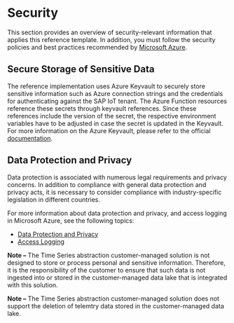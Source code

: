 # Security

This section provides an overview of security-relevant information that applies this reference template. In addition, you must follow the security policies and best practices recommended by [Microsoft Azure](https://azure.microsoft.com/en-us/overview/security/).

## Secure Storage of Sensitive Data
The reference implementation uses Azure Keyvault to securely store sensitive information such as Azure connection strings and the
 credentials for authenticating against the SAP IoT tenant. 
 The Azure Function resources reference these secrets through keyvault references. Since these references include the version of the secret, the respective
  environment variables have to be adjusted in case the secret is updated in the Keyvault.
 For more information on the Azure Keyvault, please refer to the official [documentation](https://docs.microsoft.com/en-us/azure/key-vault/).

## Data Protection and Privacy

Data protection is associated with numerous legal requirements and privacy concerns. In addition to compliance with general data protection and privacy acts, it is necessary to consider compliance with industry-specific legislation in different countries. 

For more information about data protection and privacy, and access logging in Microsoft Azure, see the following topics:
- [Data Protection and Privacy](http://help.sap.com/disclaimer?site=https://www.microsoft.com/en-us/TrustCenter/CloudServices/Azure/GDPR)
- [Access Logging	](http://help.sap.com/disclaimer?site=https://docs.microsoft.com/en-us/azure/security/azure-log-audit)

**Note –** The Time Series abstraction customer-managed solution is not designed to store or process personal and sensitive information. Therefore, it is the
 responsibility of the customer to ensure that such data is not ingested into or stored in the customer-managed data lake that is integrated with this solution.

**Note –** The Time Series abstraction customer-managed solution does not support the deletion of telemtry data stored in the customer-managed data lake.
